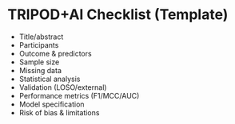 # TRIPOD+AI Checklist (Template)
- Title/abstract
- Participants
- Outcome & predictors
- Sample size
- Missing data
- Statistical analysis
- Validation (LOSO/external)
- Performance metrics (F1/MCC/AUC)
- Model specification
- Risk of bias & limitations
